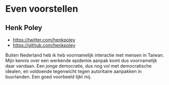 # Even voorstellen

## Henk Poley
* https://twitter.com/henkpoley
* https://github.com/henkpoley

Buiten Nederland heb ik heb voornamelijk interactie met mensen in Taiwan. Mijn kennis over een werkende epidemie aanpak komt dus voornamelijk daar vandaan. Een jonge democratie, dus nog vol met democratische idealen, en voldoende tegenwicht tegen autoritaire aanpakken in buurlanden. Een goed voorbeeld lijkt mij.